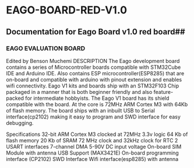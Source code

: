 # EAGO-BOARD-RED-V1.0
## Documentation for Eago Board v1.0 red board##
### EAGO EVALUATION BOARD
Edited by Benson Muchemi
DESCRIPTION
The Eago development board contains a series of Microcontroller boards compatible with STM32Cube IDE and Arduino IDE.
Also contains ESP microcontroller(ESP8285) that are on-board and compatible with arduino with pinout extension and enables wifi connectivity.
Eago V1 kits and boards ship with an STM32F103 Chip packaged in a manner that is both beginner friendly and also feature-packed for intermediate hobbyists.
The Eago V1 board has its shield compatible with the board.
At the core is 72MHz ARM Cortex M3 with 64Kb of flash memory. The board ships with an inbuilt USB to Serial interface(cp2102) making it easy to program and SWD interface for easy debugging.

Specifications
     32-bit ARM Cortex M3 clocked at 72MHz 3.3v logic
     64 Kb of flash memory
     20 Kb of SRAM
     72 MHz clock and 32kHz clock for RTC
     2 USART interfaces
     7-channel DMA
     5-90V DC input voltage
     On-board SIM Module with antenna
     USB Support (MAX3421E)
     On-board programming interface (CP2102)
     SWD Interface
     Wifi interface(esp8285) with antenna
  
  
